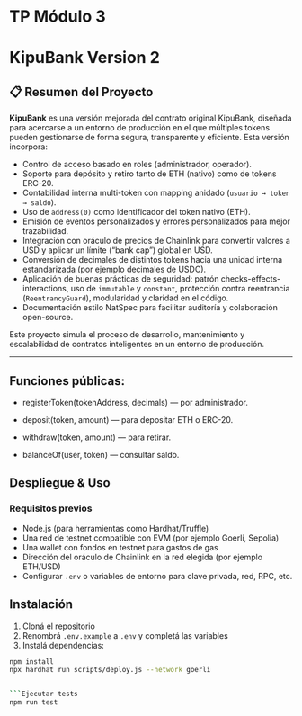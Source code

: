 # TP Módulo 3 

# KipuBank Version 2

## 📋 Resumen del Proyecto  
**KipuBank** es una versión mejorada del contrato original KipuBank, diseñada para acercarse a un entorno de producción en el que múltiples tokens pueden gestionarse de forma segura, transparente y eficiente. Esta versión incorpora:  
- Control de acceso basado en roles (administrador, operador).  
- Soporte para depósito y retiro tanto de ETH (nativo) como de tokens ERC-20.  
- Contabilidad interna multi-token con mapping anidado (`usuario → token → saldo`).  
- Uso de `address(0)` como identificador del token nativo (ETH).  
- Emisión de eventos personalizados y errores personalizados para mejor trazabilidad.  
- Integración con oráculo de precios de Chainlink para convertir valores a USD y aplicar un límite (“bank cap”) global en USD.  
- Conversión de decimales de distintos tokens hacia una unidad interna estandarizada (por ejemplo decimales de USDC).  
- Aplicación de buenas prácticas de seguridad: patrón checks-effects-interactions, uso de `immutable` y `constant`, protección contra reentrancia (`ReentrancyGuard`), modularidad y claridad en el código.  
- Documentación estilo NatSpec para facilitar auditoría y colaboración open-source.

Este proyecto simula el proceso de desarrollo, mantenimiento y escalabilidad de contratos inteligentes en un entorno de producción.

---

## Funciones públicas:

- registerToken(tokenAddress, decimals) — por administrador.

- deposit(token, amount) — para depositar ETH o ERC-20.

- withdraw(token, amount) — para retirar.

- balanceOf(user, token) — consultar saldo.


## Despliegue & Uso

### Requisitos previos  
- Node.js (para herramientas como Hardhat/Truffle)  
- Una red de testnet compatible con EVM (por ejemplo Goerli, Sepolia)  
- Una wallet con fondos en testnet para gastos de gas  
- Dirección del oráculo de Chainlink en la red elegida (por ejemplo ETH/USD)  
- Configurar `.env` o variables de entorno para clave privada, red, RPC, etc.


## Instalación

1. Cloná el repositorio  
2. Renombrá `.env.example` a `.env` y completá las variables  
3. Instalá dependencias:

```bash
npm install
npx hardhat run scripts/deploy.js --network goerli


```Ejecutar tests
npm run test

